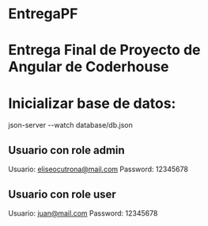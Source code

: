 ﻿# EntregaPF
# Entrega Final de Proyecto de Angular de Coderhouse 


# Inicializar base de datos:

json-server --watch database/db.json

## Usuario con role admin

Usuario: eliseocutrona@mail.com
Password: 12345678

## Usuario con role user

Usuario: juan@mail.com
Password: 12345678